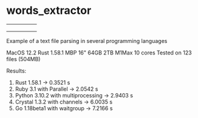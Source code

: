 # words_extractor

|   |   |   |   |   |
|--- |--- |--- |--- |--- |
|   |   |   |   |   |
|   |   |   |   |   |
|   |   |   |   |   |

Example of a text file parsing in several programming languages

MacOS 12.2
Rust 1.58.1
MBP 16" 64GB 2TB M1Max 10 cores
Tested on 123 files (504MB)

Results:

1. Rust 1.58.1 -> 0.3521 s
2. Ruby 3.1 with Parallel -> 2.0542 s
3. Python 3.10.2 with multiprocessing -> 2.9403 s
4. Crystal 1.3.2 with channels ->  6.0035 s
5. Go 1.18beta1 with waitgroup -> 7.2166 s
